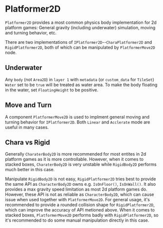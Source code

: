 # Platformer2D

`Platformer2D` provides a most common physics body implementation for 2d platform games: General gravity (including underwater) simulation, moving and turning behavior, etc.

There are two implementations of `IPlatformer2D`--`CharaPlatformer2D` and `RigidPlatformer2D`, both of which can be manipulated by `PlatformerMove2D` node.

## Underwater

Any `body` (not `Area2D`) in `layer 1` with `metadata` (or `custom_data` for `TileSet`) `Water` set to be `true` will be treated as water area. To make the body floating in the water, set `FloatingHeight` to be positive.

## Move and Turn

A component `PlatformerMove2D` is used to implment general moving and turning behavior for `IPlatformer2D`. Both `Linear` and `Acclerate` mode are useful in many cases.

## Chara vs Rigid

Generally `CharaterBody2D` is more recommended for most entites in 2d platform games as it is more controllable. However, when it comes to stacked boxes, `CharaterBody2D` is very unstable while `RigidBody2D` performs much better in this case.

Manipulate `RigidBody2D` is not easy, `RigidPlatformer2D` tries best to provide the same API as `CharacterBody2D` owns e.g. `IsOnFloor()`, `IsOnWall()`. It also provides a max gravity speed limitation as most 2d platform games do. However, these API is not as reliable as `CharacterBody2D`, which can cause issue when used together with `PlatformerMove2D`. For general usage, it's recommended to provide a rounded collision shape for `RigidPlatformer2D`, which can improve the accuracy of API metioned above. When it comes to stacked boxes, `PlatformerMove2D` performs badly with `RigidPlatformer2D`, so it's recommended to do some manual manipulation directly in this case.
